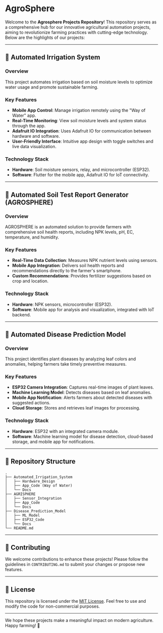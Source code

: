# AgroSphere

Welcome to the **Agrosphere Projects Repository**! This repository serves as a comprehensive hub for our innovative agricultural automation projects, aiming to revolutionize farming practices with cutting-edge technology. Below are the highlights of our projects:

---

## 🚜 **Automated Irrigation System**

### Overview
This project automates irrigation based on soil moisture levels to optimize water usage and promote sustainable farming.

### Key Features
- **Mobile App Control**: Manage irrigation remotely using the "Way of Water" app.
- **Real-Time Monitoring**: View soil moisture levels and system status through the app.
- **Adafruit IO Integration**: Uses Adafruit IO for communication between hardware and software.
- **User-Friendly Interface**: Intuitive app design with toggle switches and live data visualization.

### Technology Stack
- **Hardware**: Soil moisture sensors, relay, and microcontroller (ESP32).
- **Software**: Flutter for the mobile app, Adafruit IO for IoT connectivity.

---

## 🌱 **Automated Soil Test Report Generator (AGROSPHERE)**

### Overview
AGROSPHERE is an automated solution to provide farmers with comprehensive soil health reports, including NPK levels, pH, EC, temperature, and humidity.

### Key Features
- **Real-Time Data Collection**: Measures NPK nutrient levels using sensors.
- **Mobile App Integration**: Delivers soil health reports and recommendations directly to the farmer's smartphone.
- **Custom Recommendations**: Provides fertilizer suggestions based on crop and location.

### Technology Stack
- **Hardware**: NPK sensors, microcontroller (ESP32).
- **Software**: Mobile app for analysis and visualization, integrated with IoT backend.

---

## 🍅 **Automated Disease Prediction Model**

### Overview
This project identifies plant diseases by analyzing leaf colors and anomalies, helping farmers take timely preventive measures.

### Key Features
- **ESP32 Camera Integration**: Captures real-time images of plant leaves.
- **Machine Learning Model**: Detects diseases based on leaf anomalies.
- **Mobile App Notification**: Alerts farmers about detected diseases with suggested actions.
- **Cloud Storage**: Stores and retrieves leaf images for processing.

### Technology Stack
- **Hardware**: ESP32 with an integrated camera module.
- **Software**: Machine learning model for disease detection, cloud-based storage, and mobile app for notifications.

---

## 📂 Repository Structure
```plaintext
.
├── Automated_Irrigation_System
│   ├── Hardware_Design
│   ├── App_Code (Way of Water)
│   └── Docs
├── AGRISPHERE
│   ├── Sensor_Integration
│   ├── App_Code
│   └── Docs
├── Disease_Prediction_Model
│   ├── ML_Model
│   ├── ESP32_Code
│   └── Docs
└── README.md
```

---

## 🤝 Contributing
We welcome contributions to enhance these projects! Please follow the guidelines in `CONTRIBUTING.md` to submit your changes or propose new features.

---

## 📜 License
This repository is licensed under the [MIT License](LICENSE). Feel free to use and modify the code for non-commercial purposes.

---

We hope these projects make a meaningful impact on modern agriculture. Happy farming! 🌾

